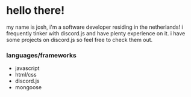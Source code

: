 # hello there!

my name is josh, i'm a software developer residing in the netherlands! i frequently tinker with discord.js and have plenty experience on it. i have some projects on discord.js so feel free to check them out.

### languages/frameworks

- javascript
- html/css
- discord.js
- mongoose
